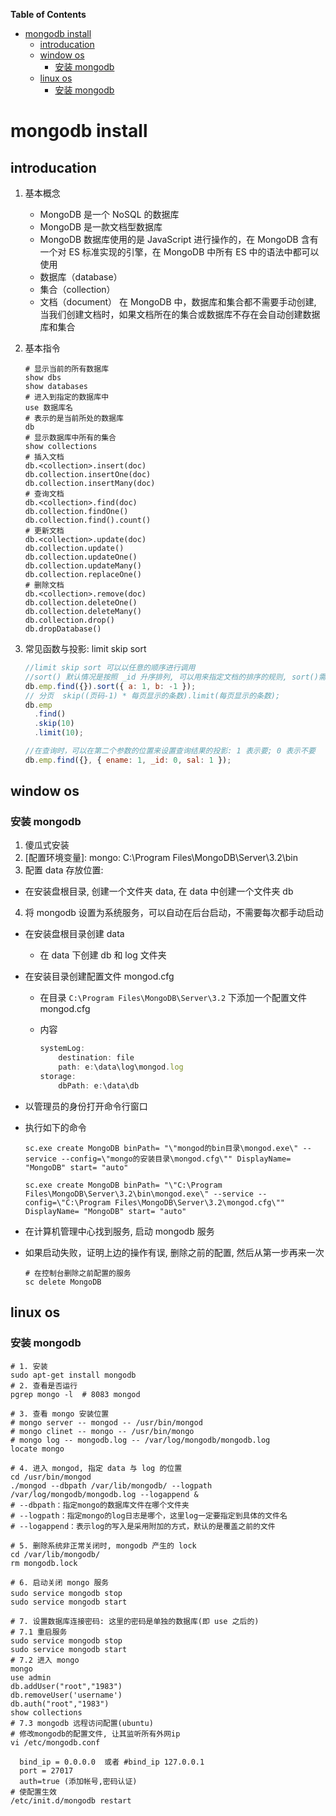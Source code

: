 **Table of Contents**

- [mongodb install](#mongodb-install)
  - [introducation](#introducation)
  - [window os](#window-os)
    - [安装 mongodb](#%E5%AE%89%E8%A3%85-mongodb)
  - [linux os](#linux-os)
    - [安装 mongodb](#%E5%AE%89%E8%A3%85-mongodb-1)

# mongodb install

## introducation

1.  基本概念

    - MongoDB 是一个 NoSQL 的数据库
    - MongoDB 是一款文档型数据库
    - MongoDB 数据库使用的是 JavaScript 进行操作的，在 MongoDB 含有一个对 ES 标准实现的引擎，在 MongoDB 中所有 ES 中的语法中都可以使用
    - 数据库（database）
    - 集合（collection）
    - 文档（document）
      在 MongoDB 中，数据库和集合都不需要手动创建, 当我们创建文档时，如果文档所在的集合或数据库不存在会自动创建数据库和集合

2.  基本指令

    ```shell
    # 显示当前的所有数据库
    show dbs
    show databases
    # 进入到指定的数据库中
    use 数据库名
    # 表示的是当前所处的数据库
    db
    # 显示数据库中所有的集合
    show collections
    # 插入文档
    db.<collection>.insert(doc)
    db.collection.insertOne(doc)
    db.collection.insertMany(doc)
    # 查询文档
    db.<collection>.find(doc)
    db.collection.findOne()
    db.collection.find().count()
    # 更新文档
    db.<collection>.update(doc)
    db.collection.update()
    db.collection.updateOne()
    db.collection.updateMany()
    db.collection.replaceOne()
    # 删除文档
    db.<collection>.remove(doc)
    db.collection.deleteOne()
    db.collection.deleteMany()
    db.collection.drop()
    db.dropDatabase()
    ```

3.  常见函数与投影: limit skip sort

    ```js
    //limit skip sort 可以以任意的顺序进行调用
    //sort() 默认情况是按照 _id 升序排列, 可以用来指定文档的排序的规则, sort()需要传递一个对象来指定排序规则 1表示升序 -1表示降序
    db.emp.find({}).sort({ a: 1, b: -1 });
    // 分页  skip((页码-1) * 每页显示的条数).limit(每页显示的条数);
    db.emp
      .find()
      .skip(10)
      .limit(10);

    //在查询时，可以在第二个参数的位置来设置查询结果的投影: 1 表示要; 0 表示不要
    db.emp.find({}, { ename: 1, _id: 0, sal: 1 });
    ```

## window os

### 安装 mongodb

1.  傻瓜式安装
2.  [配置环境变量]: mongo: C:\Program Files\MongoDB\Server\3.2\bin
3.  配置 data 存放位置:

- 在安装盘根目录, 创建一个文件夹 data, 在 data 中创建一个文件夹 db

4.  将 mongodb 设置为系统服务，可以自动在后台启动，不需要每次都手动启动

- 在安装盘根目录创建 data
  - 在 data 下创建 db 和 log 文件夹
- 在安装目录创建配置文件 mongod.cfg

  - 在目录 `C:\Program Files\MongoDB\Server\3.2` 下添加一个配置文件 mongod.cfg
  - 内容

    ```js
    systemLog:
        destination: file
        path: e:\data\log\mongod.log
    storage:
        dbPath: e:\data\db
    ```

- 以管理员的身份打开命令行窗口
- 执行如下的命令
  ```shell
  sc.exe create MongoDB binPath= "\"mongod的bin目录\mongod.exe\" --service --config=\"mongo的安装目录\mongod.cfg\"" DisplayName= "MongoDB" start= "auto"
  ```
  ```shell
  sc.exe create MongoDB binPath= "\"C:\Program Files\MongoDB\Server\3.2\bin\mongod.exe\" --service --config=\"C:\Program Files\MongoDB\Server\3.2\mongod.cfg\"" DisplayName= "MongoDB" start= "auto"
  ```
- 在计算机管理中心找到服务, 启动 mongodb 服务
- 如果启动失败，证明上边的操作有误, 删除之前的配置, 然后从第一步再来一次

  ```shell
  # 在控制台删除之前配置的服务
  sc delete MongoDB
  ```

## linux os

### 安装 mongodb

```shell
# 1. 安装
sudo apt-get install mongodb
# 2. 查看是否运行
pgrep mongo -l  # 8083 mongod

# 3. 查看 mongo 安装位置
# mongo server -- mongod -- /usr/bin/mongod
# mongo clinet -- mongo -- /usr/bin/mongo
# mongo log -- mongodb.log -- /var/log/mongodb/mongodb.log
locate mongo

# 4. 进入 mongod, 指定 data 与 log 的位置
cd /usr/bin/mongod
./mongod --dbpath /var/lib/mongodb/ --logpath /var/log/mongodb/mongodb.log --logappend &
# --dbpath：指定mongo的数据库文件在哪个文件夹
# --logpath：指定mongo的log日志是哪个，这里log一定要指定到具体的文件名
# --logappend：表示log的写入是采用附加的方式，默认的是覆盖之前的文件

# 5. 删除系统非正常关闭时, mongodb 产生的 lock
cd /var/lib/mongodb/
rm mongodb.lock

# 6. 启动关闭 mongo 服务
sudo service mongodb stop 　　
sudo service mongodb start

# 7. 设置数据库连接密码: 这里的密码是单独的数据库(即 use 之后的)
# 7.1 重启服务
sudo service mongodb stop
sudo service mongodb start
# 7.2 进入 mongo
mongo
use admin
db.addUser("root","1983")
db.removeUser('username')
db.auth("root","1983")
show collections
# 7.3 mongodb 远程访问配置(ubuntu)
# 修改mongodb的配置文件, 让其监听所有外网ip
vi /etc/mongodb.conf

  bind_ip = 0.0.0.0  或者 #bind_ip 127.0.0.1
  port = 27017
  auth=true (添加帐号,密码认证)
# 使配置生效
/etc/init.d/mongodb restart
```
